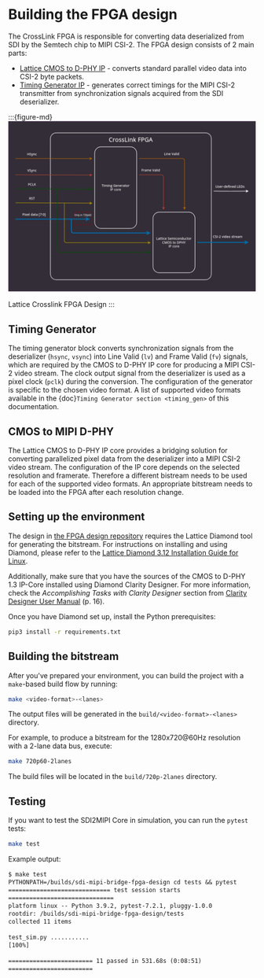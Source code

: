 # Building the FPGA design

The CrossLink FPGA is responsible for converting data deserialized from SDI by the Semtech chip to MIPI CSI-2.
The FPGA design consists of 2 main parts:

* [Lattice CMOS to D-PHY IP](https://www.latticesemi.com/en/Products/DesignSoftwareAndIP/IntellectualProperty/IPCore/IPCores04/CMOStoMIPICSI2InterfaceBridge) - converts standard parallel video data into CSI-2 byte packets.
* [Timing Generator IP](https://github.com/antmicro/sdi-mipi-bridge-fpga-design/blob/main/src/sdi2mipi.py) - generates correct timings for the MIPI CSI-2 transmitter from synchronization signals acquired from the SDI deserializer.

:::{figure-md}
![SDI FPGA Design Block Diagram](img/SDI_block_fpga.png)

Lattice Crosslink FPGA Design
:::

## Timing Generator

The timing generator block converts synchronization signals from the deserializer (`hsync`, `vsync`) into Line Valid (`lv`) and Frame Valid (`fv`) signals, which are required by the CMOS to D-PHY IP core for producing a MIPI CSI-2 video stream.
The clock output signal from the deserializer is used as a pixel clock (`pclk`) during the conversion.
The configuration of the generator is specific to the chosen video format.
A list of supported video formats available in the {doc}`Timing Generator section <timing_gen>` of this documentation.

## CMOS to MIPI D-PHY

The Lattice CMOS to D-PHY IP core provides a bridging solution for converting parallelized pixel data from the deserializer into a MIPI CSI-2 video stream.
The configuration of the IP core depends on the selected resolution and framerate.
Therefore a different bistream needs to be used for each of the supported video formats. An appropriate bitstream needs to be loaded into the FPGA after each resolution change.

## Setting up the environment

The design in [the FPGA design repository](https://github.com/antmicro/sdi-mipi-bridge-fpga-design) requires the Lattice Diamond tool for generating the bitstream.
For instructions on installing and using Diamond, please refer to the [Lattice Diamond 3.12 Installation Guide for Linux](https://www.latticesemi.com/view_document?document_id=53082).

Additionally, make sure that you have the sources of the CMOS to D-PHY 1.3 IP-Core installed using Diamond Clarity Designer.
For more information, check the _Accomplishing Tasks with Clarity Designer_ section from [Clarity Designer User Manual](https://www.latticesemi.com/view_document?document_id=52649) (p. 16).

Once you have Diamond set up, install the Python prerequisites:

```bash
pip3 install -r requirements.txt
```

## Building the bitstream

After you've prepared your environment, you can build the project with a `make`-based build flow by running:

```bash
make <video-format>-<lanes>
```

The output files will be generated in the `build/<video-format>-<lanes>` directory.

For example, to produce a bitstream for the 1280x720@60Hz resolution with a 2-lane data bus, execute:

```bash
make 720p60-2lanes
```

The build files will be located in the `build/720p-2lanes` directory.


## Testing

If you want to test the SDI2MIPI Core in simulation, you can run the `pytest` tests:

```bash
make test
```

Example output:

```
$ make test
PYTHONPATH=/builds/sdi-mipi-bridge-fpga-design cd tests && pytest
============================= test session starts ==============================
platform linux -- Python 3.9.2, pytest-7.2.1, pluggy-1.0.0
rootdir: /builds/sdi-mipi-bridge-fpga-design/tests
collected 11 items

test_sim.py ...........                                                  [100%]

======================== 11 passed in 531.68s (0:08:51) ========================
```
